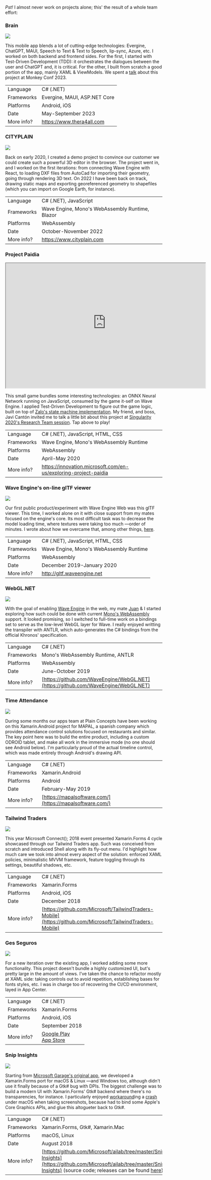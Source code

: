 _Pst!_ I almost never work on projects alone; this' the result of a whole team effort:

### Brain

![](items/images/brain.png)

This mobile app blends a lot of cutting-edge technologies:
Evergine, ChatGPT, MAUI, Speech to Text & Text to Speech, lip-sync, Azure, etc.
I worked on both backend and frontend sides.
For the first, I started with Test-Driven Development (TDD):
it orchestrates the dialogues between the user and ChatGPT and, it is critical.
For the other, I built from scratch a good portion of the app, mainly XAML & ViewModels.
We spent a [talk](?i=conferences) about this project at Monkey Conf 2023.

|            |                              |
| ---------- | ---------------------------- |
| Language   | C# (.NET)                    |
| Frameworks | Evergine, MAUI, ASP.NET Core |
| Platforms  | Android, iOS                 |
| Date       | May-September 2023           |
| More info? | <https://www.thera4all.com>  |

### CITYPLAIN

![](items/images/cityplain.png)

Back on early 2020, I created a demo project to convince our customer we could create such a powerful 3D editor in the browser.
The project went in, and I worked on the first iterations:
from connecting Wave Engine with React,
to loading DXF files from AutoCad for importing their geometry,
going through rendering 3D text.
On 2022 I have been back on track, drawing static maps and exporting georeferenced geometry to shapefiles (which you can import on Google Earth, for instance).

|            |                                                 |
| ---------- | ----------------------------------------------- |
| Language   | C# (.NET), JavaScript                           |
| Frameworks | Wave Engine, Mono's WebAssembly Runtime, Blazor |
| Platforms  | WebAssembly                                     |
| Date       | October-November 2022                           |
| More info? | <https://www.cityplain.com>                     |

### Project Paidia

<iframe height="400" src="https://ms-athens-playground-dev-egl-aot.azurewebsites.net/" style="display: block; margin: 0 auto;" width="640"></iframe>

This small game bundles some interesting technologies: an ONNX Neural Network running on JavaScript, consumed by the game it-self on Wave Engine.
I applied Test-Driven Development to figure out the game logic, built on top of [Zalo's state machine implementation](http://zalods.blogspot.com/2018/11/simple-yet-powerful-fsm-implementation.html).
My friend, and boss, Javi Cantón invited me to talk a little bit about this project at [Singularity 2020's Research Team session](https://www.youtube.com/watch?v=Qz4sEGv1PUQ).
Tap above to play!

|            |                                                                   |
| ---------- | ----------------------------------------------------------------- |
| Language   | C# (.NET), JavaScript, HTML, CSS                                  |
| Frameworks | Wave Engine, Mono's WebAssembly Runtime                           |
| Platforms  | WebAssembly                                                       |
| Date       | April-May 2020                                                    |
| More info? | <https://innovation.microsoft.com/en-us/exploring-project-paidia> |

### Wave Engine's on-line glTF viewer

![](items/images/FlightHelmetDemoOptimized.gif)

Our first public product/experiment with Wave Engine Web was this glTF viewer.
This time, I worked alone on it with close support from my mates focused on the engine's core.
Its most difficult task was to decrease the model loading time, where textures were taking too much —order of minutes.
I wrote about how we overcame that, among other things, [here](https://marcoscobena.com/?i=wave-engines-on-line-gltf-viewer).

|            |                                         |
| ---------- | --------------------------------------- |
| Language   | C# (.NET), JavaScript, HTML, CSS        |
| Frameworks | Wave Engine, Mono's WebAssembly Runtime |
| Platforms  | WebAssembly                             |
| Date       | December 2019-January 2020              |
| More info? | <http://gltf.waveengine.net>            |

### WebGL.NET

![](items/images/WebGLDotNET.gif)

With the goal of enabling [Wave Engine](https://waveengine.net/) in the web, my mate
[Juan](https://twitter.com/jacano35) & I started exploring how such could be done with current
[Mono's WebAssembly](https://github.com/mono/mono/tree/master/sdks/wasm) support. It looked promising, so I switched
to full-time work on a bindings set to serve as the low-level WebGL layer for Wave. I really enjoyed writting the
transpiler with ANTLR, which auto-generates the C# bindings from the official Khronos' specification.

|            |                                                                                    |
| ---------- | ---------------------------------------------------------------------------------- |
| Language   | C# (.NET)                                                                          |
| Frameworks | Mono's WebAssembly Runtime, ANTLR                                                  |
| Platforms  | WebAssembly                                                                        |
| Date       | June-October 2019                                                                  |
| More info? | [https://github.com/WaveEngine/WebGL.NET](https://github.com/WaveEngine/WebGL.NET) |

### Time Attendance

![](items/images/TimeAttendance.png)

During some months our apps team at Plain Concepts have been working on this Xamarin.Android project
for MAPAL, a spanish company which provides attendance control solutions focused on restaurants and
similar. The key point here was to build the entire product, including a custom ODROID tablet, and
make all work in the immersive mode (no one should see Android below). I'm particularly proud of the
actual timeline control, which was made entirely through Android's drawing API.

|            |                                                          |
| ---------- | -------------------------------------------------------- |
| Language   | C# (.NET)                                                |
| Frameworks | Xamarin.Android                                          |
| Platforms  | Android                                                  |
| Date       | February-May 2019                                        |
| More info? | [https://mapalsoftware.com/](https://mapalsoftware.com/) |

### Tailwind Traders

![](items/images/TailwindTraders.png)

This year Microsoft Connect(); 2018 event presented Xamarin.Forms 4 cycle showcased through our Tailwind Traders app. Such was conceived from scratch and introduced Shell along with its fly-out menu. I'd highlight how much care we took into almost every aspect of the solution: enforced XAML policies, minimalistic MVVM framework, feature toggling through its settings, beautiful shadows, etc.

|            |                                                                                                            |
| ---------- | ---------------------------------------------------------------------------------------------------------- |
| Language   | C# (.NET)                                                                                                  |
| Frameworks | Xamarin.Forms                                                                                              |
| Platforms  | Android, iOS                                                                                               |
| Date       | December 2018                                                                                              |
| More info? | [https://github.com/Microsoft/TailwindTraders-Mobile](https://github.com/Microsoft/TailwindTraders-Mobile) |

### Ges Seguros

![](items/images/GesSeguros.png)

For a new iteration over the existing app, I worked adding some more functionality. This project doesn't bundle a highly customized UI, but's pretty large in the amount of views. I've taken the chance to refactor mostly at XAML side: taking controls out to avoid repetition, establishing bases for fonts styles, etc. I was in charge too of recovering the CI/CD environment, layed in App Center.

|            |                                                                                                                                                        |
| ---------- | ------------------------------------------------------------------------------------------------------------------------------------------------------ |
| Language   | C# (.NET)                                                                                                                                              |
| Frameworks | Xamarin.Forms                                                                                                                                          |
| Platforms  | Android, iOS                                                                                                                                           |
| Date       | September 2018                                                                                                                                         |
| More info? | [Google Play](https://play.google.com/store/apps/details?id=com.ges.mobile)<br />[App Store](https://itunes.apple.com/es/app/ges-seguros/id1314860753) |

### Snip Insights

![](items/images/SnipInsights.png)

Starting from [Microsoft Garage's original app](https://www.microsoft.com/en-us/garage/profiles/snip-insights/), we developed a Xamarin.Forms port for macOS & Linux —and Windows too, although didn't use it finally because of a Gtk# bug with DPIs. The biggest challenge was to build a modern UI with Xamarin.Forms' Gtk# backend where there's no transparencies, for instance. I particularly enjoyed [workaround](https://gist.github.com/MarcosCobena/b4768bacc1a112a4f38a9d11a19f1251)ing a [crash](https://github.com/mono/gtk-sharp/issues/236) under macOS when taking screenshots, because had to bind some Apple's Core Graphics APIs, and glue this altogueter back to Gtk#.

|            |                                                                                                                                                                                                                       |
| ---------- | --------------------------------------------------------------------------------------------------------------------------------------------------------------------------------------------------------------------- |
| Language   | C# (.NET)                                                                                                                                                                                                             |
| Frameworks | Xamarin.Forms, Gtk#, Xamarin.Mac                                                                                                                                                                                      |
| Platforms  | macOS, Linux                                                                                                                                                                                                          |
| Date       | August 2018                                                                                                                                                                                                           |
| More info? | [https://github.com/Microsoft/ailab/tree/master/Snip-Insights](https://github.com/Microsoft/ailab/tree/master/Snip-Insights) (source code; releases can be found [here](https://github.com/Microsoft/ailab/releases)) |
